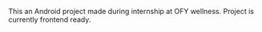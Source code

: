 This an Android project made during internship at OFY wellness.
Project is currently frontend ready.
